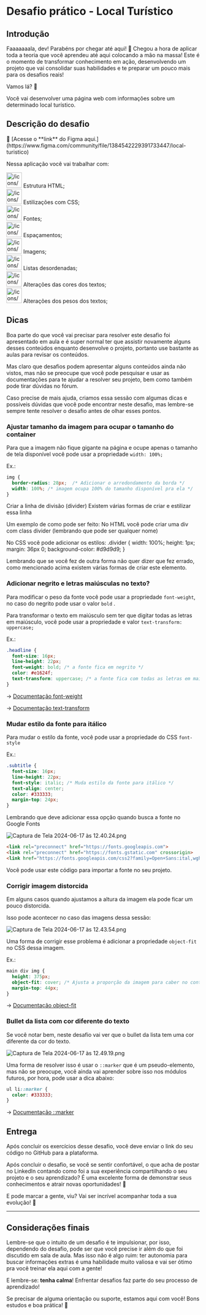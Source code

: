 # Desafio prático - Local Turístico

## Introdução

Faaaaaaala, dev! Parabéns por chegar até aqui! 💜
Chegou a hora de aplicar toda a teoria que você aprendeu até aqui colocando a mão na massa!
Este é o momento de transformar conhecimento em ação, desenvolvendo um projeto que vai consolidar suas habilidades e te preparar um pouco mais para os desafios reais!

Vamos lá? 🚀

Você vai desenvolver uma página web com informações sobre um determinado local turístico.

## Descrição do desafio

<aside>
💜 [Acesse o **link** do Figma aqui.](https://www.figma.com/community/file/1384542229391733447/local-turistico)

</aside>

Nessa aplicação você vai trabalhar com:

<aside>
<img src="/icons/checkmark-line_purple.svg" alt="/icons/checkmark-line_purple.svg" width="40px" /> Estrutura HTML;

</aside>

<aside>
<img src="/icons/checkmark-line_purple.svg" alt="/icons/checkmark-line_purple.svg" width="40px" /> Estilizações com CSS;

</aside>

<aside>
<img src="/icons/checkmark-line_purple.svg" alt="/icons/checkmark-line_purple.svg" width="40px" /> Fontes;

</aside>

<aside>
<img src="/icons/checkmark-line_purple.svg" alt="/icons/checkmark-line_purple.svg" width="40px" /> Espaçamentos;

</aside>

<aside>
<img src="/icons/checkmark-line_purple.svg" alt="/icons/checkmark-line_purple.svg" width="40px" /> Imagens;

</aside>

<aside>
<img src="/icons/checkmark-line_purple.svg" alt="/icons/checkmark-line_purple.svg" width="40px" /> Listas desordenadas;

</aside>

<aside>
<img src="/icons/checkmark-line_purple.svg" alt="/icons/checkmark-line_purple.svg" width="40px" /> Alterações das cores dos textos;

</aside>

<aside>
<img src="/icons/checkmark-line_purple.svg" alt="/icons/checkmark-line_purple.svg" width="40px" /> Alterações dos pesos dos textos;

</aside>

## Dicas

Boa parte do que você vai precisar para resolver este desafio foi apresentado em aula e é super normal ter que assistir novamente alguns desses conteúdos enquanto desenvolve o projeto, portanto use bastante as aulas para revisar os conteúdos.

Mas claro que desafios podem apresentar alguns conteúdos ainda não vistos, mas não se preocupe que você pode pesquisar e usar as documentações para te ajudar a resolver seu projeto, bem como também pode tirar dúvidas no fórum.

Caso precise de mais ajuda, criamos essa sessão com algumas dicas e possíveis dúvidas que você pode encontrar neste desafio, mas lembre-se sempre tente resolver o desafio antes de olhar esses pontos. 

### Ajustar tamanho da imagem para ocupar o tamanho do container

Para que a imagem não fique gigante na página e ocupe apenas o tamanho de tela disponível você pode usar a propriedade `width: 100%;`

Ex.:

```css
img {
  border-radius: 28px;  /* Adicionar o arredondamento da borda */
  width: 100%; /* imagem ocupa 100% do tamanho disponível pra ela */
}
```

Criar a linha de divisão (divider)
Existem várias formas de criar e estilizar essa linha

Um exemplo de como pode ser feito:
No HTML você pode criar uma div com class divider (lembrando que pode ser qualquer nome)
<div class="divider"></div>
​
No CSS você pode adicionar os estilos:
.divider {
  width: 100%;
  height: 1px;
  margin: 36px 0;
  background-color: #d9d9d9;
}


Lembrando que se você fez de outra forma não quer dizer que fez errado, como mencionado acima existem várias formas de criar este elemento.

### Adicionar negrito e letras maiúsculas no texto?

Para modificar o peso da fonte você pode usar a propriedade `font-weight`, no caso do negrito pode usar o valor `bold` .

Para transformar o texto em maiúsculo sem ter que digitar todas as letras em maiúsculo, você pode usar a propriedade e valor `text-transform: uppercase;` 

Ex.:

```css
.headline {
  font-size: 16px;
  line-height: 22px;
  font-weight: bold; /* a fonte fica em negrito */
  color: #e1624f;
  text-transform: uppercase; /* a fonte fica com todas as letras em maiúsculo */
}
```

→ [Documentação font-weight](https://developer.mozilla.org/en-US/docs/Web/CSS/font-weight)

→ [Documentação text-transform](https://developer.mozilla.org/en-US/docs/Web/CSS/text-transform)

### Mudar estilo da fonte para itálico

Para mudar o estilo da fonte, você pode usar a propriedade do CSS `font-style`

Ex.:

```css
.subtitle {
  font-size: 16px;
  line-height: 22px;
  font-style: italic; /* Muda estilo da fonte para itálico */
  text-align: center;
  color: #333333;
  margin-top: 24px;
}
```

Lembrando que deve adicionar essa opção quando busca a fonte no Google Fonts

![Captura de Tela 2024-06-17 às 12.40.24.png](https://prod-files-secure.s3.us-west-2.amazonaws.com/08f749ff-d06d-49a8-a488-9846e081b224/d9625129-b656-4c7d-86c3-cc4de96b2862/Captura_de_Tela_2024-06-17_as_12.40.24.png)

```html
<link rel="preconnect" href="https://fonts.googleapis.com">
<link rel="preconnect" href="https://fonts.gstatic.com" crossorigin>
<link href="https://fonts.googleapis.com/css2?family=Open+Sans:ital,wght@1,300..800&display=swap" rel="stylesheet">
```

Você pode usar este código para importar a fonte no seu projeto.

### Corrigir imagem distorcida

Em alguns casos quando ajustamos a altura da imagem ela pode ficar um pouco distorcida.

Isso pode acontecer no caso das imagens dessa sessão:

![Captura de Tela 2024-06-17 às 12.43.54.png](https://prod-files-secure.s3.us-west-2.amazonaws.com/08f749ff-d06d-49a8-a488-9846e081b224/e378a218-c849-4b83-9f47-befcf5db345e/Captura_de_Tela_2024-06-17_as_12.43.54.png)

Uma forma de corrigir esse problema é adicionar a propriedade `object-fit` no CSS dessa imagem.

Ex.:

```css
main div img {
  height: 375px;
  object-fit: cover; /* Ajusta a proporção da imagem para caber no container disponível pra ela sem distorcer */
  margin-top: 44px;
}
```

→ [Documentação object-fit](https://developer.mozilla.org/pt-BR/docs/Web/CSS/object-fit)

### Bullet da lista com cor diferente do texto

Se você notar bem, neste desafio vai ver que o bullet da lista tem uma cor diferente da cor do texto.

![Captura de Tela 2024-06-17 às 12.49.19.png](https://prod-files-secure.s3.us-west-2.amazonaws.com/08f749ff-d06d-49a8-a488-9846e081b224/3f7a5e7d-6a23-47c9-ba9d-cf86a78c36a7/Captura_de_Tela_2024-06-17_as_12.49.19.png)

Uma forma de resolver isso é usar o `::marker` que é um pseudo-elemento, mas não se preocupe, você ainda vai aprender sobre isso nos módulos futuros, por hora, pode usar a dica abaixo:

```css
ul li::marker {
  color: #333333;
}
```

→ [Documentação ::marker](https://developer.mozilla.org/en-US/docs/Web/CSS/::marker)

## Entrega

Após concluir os exercícios desse desafio, você deve enviar o link do seu código no GitHub para a plataforma. 

Após concluir o desafio, se você se sentir confortável, o que acha de postar no LinkedIn 
contando como foi a sua experiência compartilhando o seu projeto e o seu aprendizado?
É uma excelente forma de demonstrar seus conhecimentos e atrair novas oportunidades! 👀

E pode marcar a gente, viu? Vai ser incrível acompanhar toda a sua evolução! 💜

---

## Considerações finais

Lembre-se que o intuito de um desafio é te impulsionar, por isso, dependendo do desafio, pode ser que você precise ir além do que foi discutido em sala de aula. 
Mas isso não é algo ruim: ter autonomia para buscar informações extras é uma habilidade muito valiosa e vai ser ótimo pra você treinar ela aqui com a gente!

E lembre-se: **tenha calma**! Enfrentar desafios faz parte do seu processo de aprendizado! 

Se precisar de alguma orientação ou suporte, estamos aqui com você!
Bons estudos e boa prática! 💜
